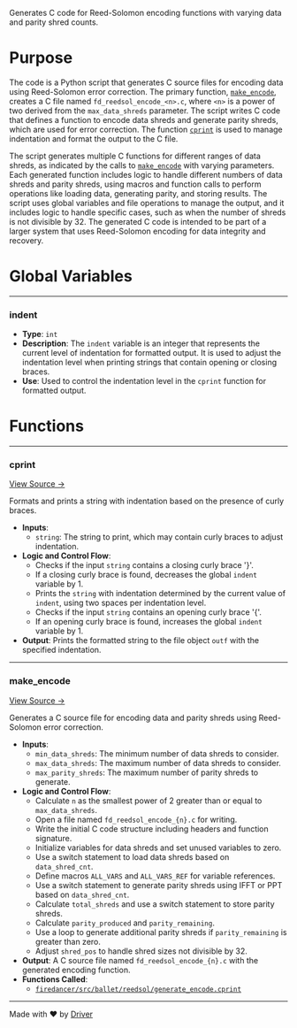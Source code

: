 <!--------------------------------------------------------------------------------->
<!-- IMPORTANT: This file is auto-generated by Driver (https://driver.ai). -------->
<!-- Manual edits may be overwritten on future commits. --------------------------->
<!--------------------------------------------------------------------------------->

Generates C code for Reed-Solomon encoding functions with varying data and parity shred counts.

# Purpose
The code is a Python script that generates C source files for encoding data using Reed-Solomon error correction. The primary function, [`make_encode`](<#make_encode>), creates a C file named `fd_reedsol_encode_<n>.c`, where `<n>` is a power of two derived from the `max_data_shreds` parameter. The script writes C code that defines a function to encode data shreds and generate parity shreds, which are used for error correction. The function [`cprint`](<#cprint>) is used to manage indentation and format the output to the C file.

The script generates multiple C functions for different ranges of data shreds, as indicated by the calls to [`make_encode`](<#make_encode>) with varying parameters. Each generated function includes logic to handle different numbers of data shreds and parity shreds, using macros and function calls to perform operations like loading data, generating parity, and storing results. The script uses global variables and file operations to manage the output, and it includes logic to handle specific cases, such as when the number of shreds is not divisible by 32. The generated C code is intended to be part of a larger system that uses Reed-Solomon encoding for data integrity and recovery.
# Global Variables

---
### indent
- **Type**: ``int``
- **Description**: The `indent` variable is an integer that represents the current level of indentation for formatted output. It is used to adjust the indentation level when printing strings that contain opening or closing braces.
- **Use**: Used to control the indentation level in the `cprint` function for formatted output.


# Functions

---
### cprint<!-- {{#callable:firedancer/src/ballet/reedsol/generate_encode.cprint}} -->
[View Source →](<../../../../../src/ballet/reedsol/generate_encode.py#L2>)

Formats and prints a string with indentation based on the presence of curly braces.
- **Inputs**:
    - `string`: The string to print, which may contain curly braces to adjust indentation.
- **Logic and Control Flow**:
    - Checks if the input `string` contains a closing curly brace '}'.
    - If a closing curly brace is found, decreases the global `indent` variable by 1.
    - Prints the `string` with indentation determined by the current value of `indent`, using two spaces per indentation level.
    - Checks if the input `string` contains an opening curly brace '{'.
    - If an opening curly brace is found, increases the global `indent` variable by 1.
- **Output**: Prints the formatted string to the file object `outf` with the specified indentation.


---
### make\_encode<!-- {{#callable:firedancer/src/ballet/reedsol/generate_encode.make_encode}} -->
[View Source →](<../../../../../src/ballet/reedsol/generate_encode.py#L10>)

Generates a C source file for encoding data and parity shreds using Reed-Solomon error correction.
- **Inputs**:
    - `min_data_shreds`: The minimum number of data shreds to consider.
    - `max_data_shreds`: The maximum number of data shreds to consider.
    - `max_parity_shreds`: The maximum number of parity shreds to generate.
- **Logic and Control Flow**:
    - Calculate `n` as the smallest power of 2 greater than or equal to `max_data_shreds`.
    - Open a file named `fd_reedsol_encode_{n}.c` for writing.
    - Write the initial C code structure including headers and function signature.
    - Initialize variables for data shreds and set unused variables to zero.
    - Use a switch statement to load data shreds based on `data_shred_cnt`.
    - Define macros `ALL_VARS` and `ALL_VARS_REF` for variable references.
    - Use a switch statement to generate parity shreds using IFFT or PPT based on `data_shred_cnt`.
    - Calculate `total_shreds` and use a switch statement to store parity shreds.
    - Calculate `parity_produced` and `parity_remaining`.
    - Use a loop to generate additional parity shreds if `parity_remaining` is greater than zero.
    - Adjust `shred_pos` to handle shred sizes not divisible by 32.
- **Output**: A C source file named `fd_reedsol_encode_{n}.c` with the generated encoding function.
- **Functions Called**:
    - [`firedancer/src/ballet/reedsol/generate_encode.cprint`](<#cprint>)



---
Made with ❤️ by [Driver](https://www.driver.ai/)